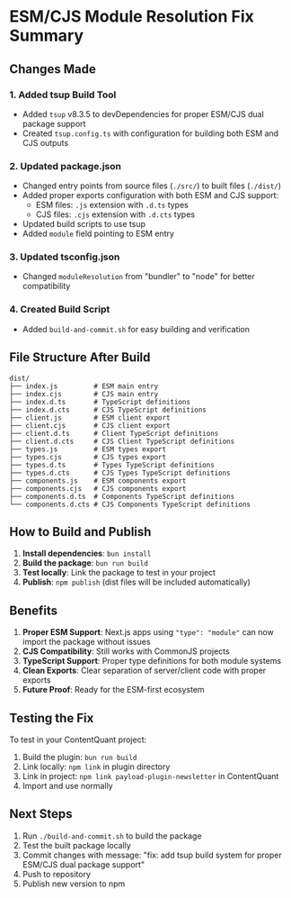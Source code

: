 # ESM/CJS Module Resolution Fix Summary

## Changes Made

### 1. **Added tsup Build Tool**
- Added `tsup` v8.3.5 to devDependencies for proper ESM/CJS dual package support
- Created `tsup.config.ts` with configuration for building both ESM and CJS outputs

### 2. **Updated package.json**
- Changed entry points from source files (`./src/`) to built files (`./dist/`)
- Added proper exports configuration with both ESM and CJS support:
  - ESM files: `.js` extension with `.d.ts` types
  - CJS files: `.cjs` extension with `.d.cts` types
- Updated build scripts to use tsup
- Added `module` field pointing to ESM entry

### 3. **Updated tsconfig.json**
- Changed `moduleResolution` from "bundler" to "node" for better compatibility

### 4. **Created Build Script**
- Added `build-and-commit.sh` for easy building and verification

## File Structure After Build

```
dist/
├── index.js         # ESM main entry
├── index.cjs        # CJS main entry
├── index.d.ts       # TypeScript definitions
├── index.d.cts      # CJS TypeScript definitions
├── client.js        # ESM client export
├── client.cjs       # CJS client export
├── client.d.ts      # Client TypeScript definitions
├── client.d.cts     # CJS Client TypeScript definitions
├── types.js         # ESM types export
├── types.cjs        # CJS types export
├── types.d.ts       # Types TypeScript definitions
├── types.d.cts      # CJS Types TypeScript definitions
├── components.js    # ESM components export
├── components.cjs   # CJS components export
├── components.d.ts  # Components TypeScript definitions
└── components.d.cts # CJS Components TypeScript definitions
```

## How to Build and Publish

1. **Install dependencies**: `bun install`
2. **Build the package**: `bun run build`
3. **Test locally**: Link the package to test in your project
4. **Publish**: `npm publish` (dist files will be included automatically)

## Benefits

1. **Proper ESM Support**: Next.js apps using `"type": "module"` can now import the package without issues
2. **CJS Compatibility**: Still works with CommonJS projects
3. **TypeScript Support**: Proper type definitions for both module systems
4. **Clean Exports**: Clear separation of server/client code with proper exports
5. **Future Proof**: Ready for the ESM-first ecosystem

## Testing the Fix

To test in your ContentQuant project:
1. Build the plugin: `bun run build`
2. Link locally: `npm link` in plugin directory
3. Link in project: `npm link payload-plugin-newsletter` in ContentQuant
4. Import and use normally

## Next Steps

1. Run `./build-and-commit.sh` to build the package
2. Test the built package locally
3. Commit changes with message: "fix: add tsup build system for proper ESM/CJS dual package support"
4. Push to repository
5. Publish new version to npm